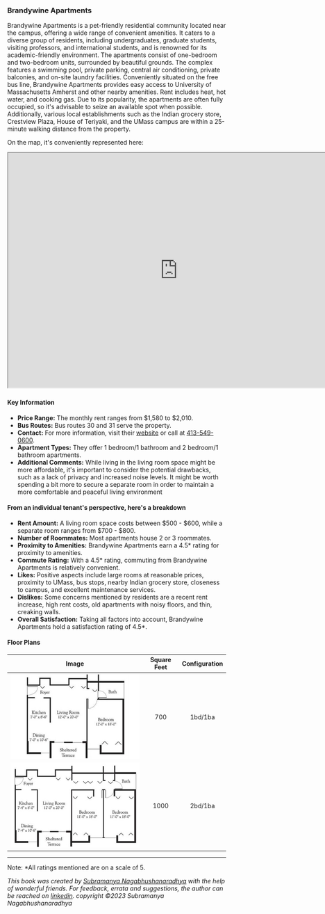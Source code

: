 ### Brandywine Apartments

Brandywine Apartments is a pet-friendly residential community located near the campus, offering a wide range of convenient amenities. It caters to a diverse group of residents, including undergraduates, graduate students, visiting professors, and international students, and is renowned for its academic-friendly environment. The apartments consist of one-bedroom and two-bedroom units, surrounded by beautiful grounds. The complex features a swimming pool, private parking, central air conditioning, private balconies, and on-site laundry facilities. Conveniently situated on the free bus line, Brandywine Apartments provides easy access to University of Massachusetts Amherst and other nearby amenities. Rent includes heat, hot water, and cooking gas. Due to its popularity, the apartments are often fully occupied, so it's advisable to seize an available spot when possible. Additionally, various local establishments such as the Indian grocery store, Crestview Plaza, House of Teriyaki, and the UMass campus are within a 25-minute walking distance from the property.

On the map, it's conveniently represented here:
<iframe src="https://www.google.com/maps/d/embed?mid=1HEaX8vdijlD_gKHeb7wShRcyAxHuFdQ&ehbc=2E312F" width="780" height="540"></iframe>

#### Key Information
- **Price Range:** The monthly rent ranges from $1,580 to $2,010.
- **Bus Routes:** Bus routes 30 and 31 serve the property.
- **Contact:** For more information, visit their [website](https://www.brandywine-apts.com) or call at [413-549-0600](tel:413-549-0600).
- **Apartment Types:** They offer 1 bedroom/1 bathroom and 2 bedroom/1 bathroom apartments.
- **Additional Comments:** While living in the living room space might be more affordable, it's important to consider the potential drawbacks, such as a lack of privacy and increased noise levels. It might be worth spending a bit more to secure a separate room in order to maintain a more comfortable and peaceful living environment

#### From an individual tenant's perspective, here's a breakdown
- **Rent Amount:** A living room space costs between $500 - $600, while a separate room ranges from $700 - $800.
- **Number of Roommates:** Most apartments house 2 or 3 roommates.
- **Proximity to Amenities:** Brandywine Apartments earn a 4.5* rating for proximity to amenities.
- **Commute Rating:** With a 4.5* rating, commuting from Brandywine Apartments is relatively convenient.
- **Likes:** Positive aspects include large rooms at reasonable prices, proximity to UMass, bus stops, nearby Indian grocery store, closeness to campus, and excellent maintenance services.
- **Dislikes:** Some concerns mentioned by residents are a recent rent increase, high rent costs, old apartments with noisy floors, and thin, creaking walls.
- **Overall Satisfaction:** Taking all factors into account, Brandywine Apartments hold a satisfaction rating of 4.5*.


#### Floor Plans
| Image | Square Feet | Configuration |
| :---: | :---: | :---: |
| ![Floor Plan 1](/assets/brandywine_floorplan_1.jpeg) | 700 | 1bd/1ba |
| ![Floor Plan 2](/assets/brandywine_floorplan_2.jpeg) | 1000 | 2bd/1ba |

---
Note: 
*All ratings mentioned are on a scale of 5.

*This book was created by [Subramanya Nagabhushanaradhya](https://subramanya.ai) with the help of wonderful friends. For feedback, errata and suggestions, the author can be reached on [linkedin](https://www.linkedin.com/in/nsubramanya). copyright ©2023 Subramanya Nagabhushanaradhya*
